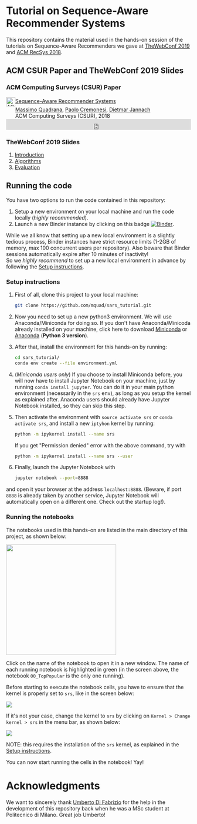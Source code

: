 
# Tutorial on Sequence-Aware Recommender Systems

This repository contains the material used in the hands-on session of the tutorials on Sequence-Aware Recommenders we gave
at [TheWebConf 2019](https://www2019.thewebconf.org/tutorials) and [ACM RecSys 2018](https://recsys.acm.org/recsys18/tutorials/#content-tab-1-4-tab).

## ACM CSUR Paper and TheWebConf 2019 Slides

### ACM Computing Surveys (CSUR) Paper
<!-- ACM DL Article: Sequence-Aware Recommender Systems -->
<div class="acmdlitem" id="item3190616"><img src="//dl.acm.org/images/oa.gif" width="25" height="25" border="0" alt="ACM DL Author-ize service" style="vertical-align:middle"/><a href="https://dl.acm.org/authorize?N671306" title="Sequence-Aware Recommender Systems">Sequence-Aware Recommender Systems</a><div style="margin-left:25px"><a href="http://dl.acm.org/author_page.cfm?id=83358752257" >Massimo Quadrana</a>, <a href="http://dl.acm.org/author_page.cfm?id=81548025673" >Paolo Cremonesi</a>, <a href="http://dl.acm.org/author_page.cfm?id=81100081930" >Dietmar Jannach</a><br />ACM Computing Surveys (CSUR), 2018</div></div>
<!-- ACM DL Bibliometrics: Sequence-Aware Recommender Systems-->
<div class="acmdlstat" id ="stats3190616"><iframe src="https://dl.acm.org/authorizestats?N671306" width="100%" height="30" scrolling="no" frameborder="0">frames are not supported</iframe></div>

### TheWebConf 2019 Slides
1. [Introduction](slides/TheWebConf2019_01_Introduction.pdf)
2. [Algorithms](slides/TheWebConf2019_02_Algorithms.pdf)
3. [Evaluation](slides/TheWebConf2019_03_Evaluation.pdf)

## Running the code

You have two options to run the code contained in this repository:
1. Setup a new environment on your local machine and run the code locally (_highly recommended_).
2. Launch a new Binder instance by clicking on this badge [![Binder](https://mybinder.org/badge.svg)](https://mybinder.org/v2/gh/mquad/sars_tutorial/master). 

While we all know that setting up a new local environment is a slightly tedious process, Binder instances have strict resource limits (1-2GB of memory, max 100 concurrent users per repository). 
Also beware that Binder sessions automatically expire after 10 minutes of inactivity!  
So we *highly recommend* to set up a new local environment in advance by following the [Setup instructions](#setup-instructions).

### Setup instructions

1. First of all, clone this project to your local machine:
    ```bash
    git clone https://github.com/mquad/sars_tutorial.git
    ```

2. Now you need to set up a new python3 environment. We will use Anaconda/Miniconda for doing so.
If you don't have Anaconda/Minicoda already installed on your machine, click here to download [Miniconda](https://conda.io/miniconda.html) or [Anaconda](https://www.anaconda.com/download/) (**Python 3 version**).

3. After that, install the environment for this hands-on by running:
    ```bash
    cd sars_tutorial/
    conda env create --file environment.yml
    ```

4. (_Miniconda users only_) If you choose to install Miniconda before, you will now have to install Jupyter Notebook on your machine, just by running `conda install jupyter`. 
You can do it in your main python environment (necessarily in the `srs` env),  as long as you setup the kernel as explained after.
Anaconda users should already have Jupyter Notebook installed, so they can skip this step.

5. Then activate the environment with `source activate srs` or `conda activate srs`, and install a new `iptyhon` kernel by running:
    ```bash
    python -m ipykernel install --name srs
    ``` 
    If you get "Permission denied" error with the above command, try with
    ```bash
    python -m ipykernel install --name srs --user
    ``` 

6. Finally, launch the Jupyter Notebook with
    ```bash
    jupyter notebook --port=8888
    ```
and open it your browser at the address `localhost:8888`. 
(Beware, if port `8888` is already taken by another service, Jupyter Notebook will automatically open on a different one. Check out the startup log!).


### Running the notebooks

The notebooks used in this hands-on are listed in the main directory of this project, as shown below:

<img src="images/running_notebooks_1.png" width="300" >

Click on the name of the notebook to open it in a new window. The name of each running notebook is highlighted in green 
(in the screen above, the notebook `00_TopPopular` is the only one running).

Before starting to execute the notebook cells, you have to ensure that the kernel is properly set to `srs`, like in the screen below:

![](images/running_notebooks_2.png)

If it's not your case, change the kernel to `srs` by clicking on `Kernel > Change kernel > srs` in the menu bar, as shown below:

![](images/running_notebooks_3.png)

NOTE: this requires the installation of the `srs` kernel, as explained in the [Setup instructions](#setup-instructions).

You can now start running the cells in the notebook! Yay!


# Acknowledgments

We want to sincerely thank [Umberto Di Fabrizio](https://www.linkedin.com/in/umbertodifabrizio) for the help in the development of this repository back when he was a MSc student at Politecnico di Milano. Great job Umberto!